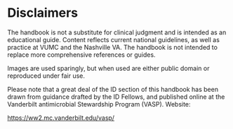 # Disclaimers

The handbook is not a substitute for clinical judgment and is intended
as an educational guide. Content reflects current national guidelines,
as well as practice at VUMC and the Nashville VA. The handbook is not
intended to replace more comprehensive references or guides.

Images are used sparingly, but when used are either public domain or
reproduced under fair use.

Please note that a great deal of the ID section of this handbook has
been drawn from guidance drafted by the ID Fellows, and published online
at the Vanderbilt antimicrobial Stewardship Program (VASP). Website:

https://ww2.mc.vanderbilt.edu/vasp/
